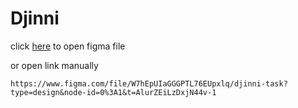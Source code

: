 # Djinni

click [here](https://www.figma.com/file/W7hEpUIaGGGPTL76EUpxlq/djinni-task?type=design&node-id=0%3A1&t=AlurZEiLzDxjN44v-1) to open figma file

or open link manually

`https://www.figma.com/file/W7hEpUIaGGGPTL76EUpxlq/djinni-task?type=design&node-id=0%3A1&t=AlurZEiLzDxjN44v-1`
